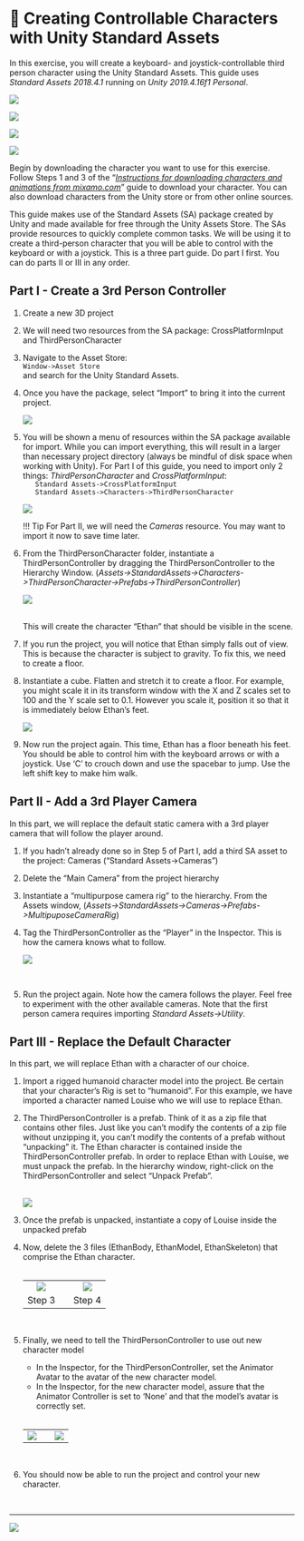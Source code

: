 <link rel="stylesheet" href="../css/images.css" />

&#x1F4D8; Creating Controllable Characters with Unity Standard Assets
=======================================================================

In this exercise, you will create a keyboard- and joystick-controllable third person character using the Unity Standard Assets.  This guide uses _Standard Assets 2018.4.1_ running on _Unity 2019.4.16f1 Personal_.

![](controllable_char_with_SA/image1.jpg?style=left25)

![](controllable_char_with_SA/image2.jpg?style=left25)

![](controllable_char_with_SA/image3.jpg?style=left25)

![](controllable_char_with_SA/image4.jpg?style=scale25)

Begin by downloading the character you want to use for this exercise.  Follow Steps 1 and 3 of the “_[Instructions for downloading characters and animations from mixamo.com](mixamo_characters_and_animations.md)_” guide to download your character.  You can also download characters from the Unity store or from other online sources.

This guide makes use of the Standard Assets (SA) package created by Unity and made available for free through the Unity Assets Store.  The SAs provide resources to quickly complete common tasks.  We will be using it to create a third-person character that you will be able to control with the keyboard or with a joystick.  This is a three part guide.  Do part I first.  You can do parts II or III in any order.

Part I - Create a 3rd Person Controller
---------------------------------------


1. Create a new 3D project
2. We will need two resources from the SA package: CrossPlatformInput and ThirdPersonCharacter
3. Navigate to the Asset Store:  
    `Window->Asset Store`  
    and search for the Unity Standard Assets.
4. Once you have the package, select “Import” to bring it into the current project.

    ![](controllable_char_with_SA/SA.png?style=center70)
    <br/>
5. You will be shown a menu of resources within the SA package available for import.  While you can import everything, this will result in a larger than necessary project directory (always be mindful of disk space when working with Unity).  For Part I of this guide, you need to import only 2 things: _ThirdPersonCharacter_ and _CrossPlatformInput_:  
    `   Standard Assets->CrossPlatformInput`  
    `   Standard Assets->Characters->ThirdPersonCharacter`  

    ![](controllable_char_with_SA/SA_select_packages.png?style=center70)

    !!! Tip
        For Part II, we will need the _Cameras_ resource.  You may want to import it now to save time later.

6. From the ThirdPersonCharacter folder, instantiate a ThirdPersonController by dragging the ThirdPersonController to the Hierarchy Window.
    (_Assets->StandardAssets->Characters->ThirdPersonCharacter->Prefabs->ThirdPersonController_)


    ![](controllable_char_with_SA/3rd_person_asset.png?style=center100)

    <br/>This will create the character “Ethan” that should be visible in the scene.  

7. If you run the project, you will notice that Ethan simply falls out of view.  This is because the character is subject to gravity.  To fix this, we need to create a floor.
8. Instantiate a cube.  Flatten and stretch it to create a floor.  For example, you might scale it in its transform window with the X and Z scales set to 100 and the Y scale set to 0.1.  However you scale it, position it so that it is immediately below Ethan’s feet.

    ![](controllable_char_with_SA/ethan.png?style=center60)
   <br/>
9. Now run the project again.  This time, Ethan has a floor beneath his feet.  You should be able to control him with the keyboard arrows or with a joystick.  Use ‘C’ to crouch down and use the spacebar to jump.  Use the left shift key to make him walk.

Part II - Add a 3rd Player Camera
---------------------------------

In this part, we will replace the default static camera with a 3rd player camera that will follow the player around.



1. If you hadn’t already done so in Step 5 of Part I, add a third SA asset to the project: Cameras (“Standard Assets->Cameras”)
2. Delete the “Main Camera” from the project hierarchy
3. Instantiate a “multipurpose camera rig” to the hierarchy.  From the Assets window, (_Assets->StandardAssets->Cameras->Prefabs->MultipuposeCameraRig_)
4. Tag the ThirdPersonController as the “Player” in the Inspector.  This is how the camera knows what to follow.

    ![](controllable_char_with_SA/3rd_person_select.png?style=center100)

   <br/>
5. Run the project again.  Note how the camera follows the player.  Feel free to experiment with the other available cameras.  Note that the first person camera requires importing _Standard Assets->Utility_.



Part III - Replace the Default Character
----------------------------------------

In this part, we will replace Ethan with a character of our choice.

1. Import a rigged humanoid character model into the project.  Be certain that your character’s Rig is set to “humanoid”.  For this example, we have imported a character named Louise who we will use to replace Ethan.
2. The ThirdPersonController is a prefab.  Think of it as a zip file that contains other files.  Just like you can’t modify the contents of a zip file without unzipping it, you can’t modify the contents of a prefab without “unpacking” it.  The Ethan character is contained inside the ThirdPersonController prefab.  In order to replace Ethan with Louise, we must unpack the prefab.  In the hierarchy window, right-click on the ThirdPersonController and select “Unpack Prefab”. <br/><br/>

    ![](controllable_char_with_SA/unpack_prefab.png?style=center50)
    <br/>

3.  Once the prefab is unpacked, instantiate a copy of Louise inside the unpacked prefab  
4.  Now, delete the 3 files (EthanBody, EthanModel, EthanSkeleton) that comprise the Ethan character.  
    <br/>

    |  |  |  |
    |:---:|:---:|:---:|
    |![](controllable_char_with_SA/louis_and_ethan_hierarchy.png?style=scale90)||![](controllable_char_with_SA/louise_hierarchy.png?style=scale90)|  
    |Step 3||Step 4|

    <br/>

5. Finally, we need to tell the ThirdPersonController to use out new character model  
	 *  In the Inspector, for the ThirdPersonController, set the Animator Avatar to the avatar of the new character model.  
	 *  In the Inspector, for the new character model, assure that the Animator Controller is set to ‘None’ and that the model’s avatar is correctly set.  
   <br/>

    |  |  |  |
    |:---:|:---:|:---:|
    |![](controllable_char_with_SA/avatar.png?style=scale90)||![](controllable_char_with_SA/louise_avatar.png?style=scale90)|

    <br/>

6. You should now be able to run the project and control your new character.


<br><hr>

![](images/il_logo.png?style=center20)
